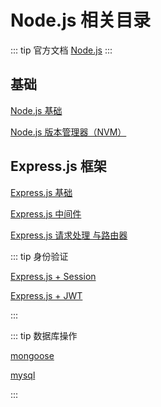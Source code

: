 # Node.js 相关目录

::: tip 官方文档
[Node.js](https://nodejs.org/zh-cn/)
:::

## 基础

[Node.js 基础](./Nodejs.md)

[Node.js 版本管理器（NVM）](./NVM.md)

## Express.js 框架

[Express.js 基础](./Expressjs/Express.md)

[Express.js 中间件](./Expressjs/ExpressMiddleWare.md)

[Express.js 请求处理 与路由器](./Expressjs/ExpressRouter.md)

::: tip 身份验证

[Express.js + Session]()

[Express.js + JWT]()

:::

::: tip 数据库操作

[mongoose](./Expressjs/mongoose+MongoDB.md)

[mysql](./Expressjs/mysql+MySQL.md)

:::
